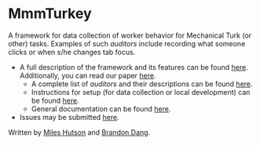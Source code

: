 # MmmTurkey
A framework for data collection of worker behavior for Mechanical Turk (or other) tasks. Examples of such *auditors* include recording what someone clicks or when s/he changes tab focus.

- A full description of the framework and its features can be found [here](https://curiousg102.github.io/turkey/overview.html). Additionally, you can read our paper [here](https://arxiv.org/abs/1609.00945).
  - A complete list of *auditors* and their descriptions can be found [here](https://curiousg102.github.io/turkey/extending.html#auditors).
  - Instructions for setup (for data collection or local development) can be found [here](https://curiousg102.github.io/turkey/setup.html).
  - General documentation can be found [here](https://curiousg102.github.io/turkey/index.html).
- Issues may be submitted [here](https://github.com/CuriousG102/turkey/issues).

Written by [Miles Hutson](https://github.com/CuriousG102) and [Brandon Dang](https://github.com/budang).
